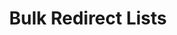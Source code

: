 ---
pcx_content_type: navigation
title: Bulk Redirect Lists
external_link: /rules/url-forwarding/bulk-redirects/concepts/#bulk-redirect-lists
weight: 4
_build:
  publishResources: false
  render: never
---